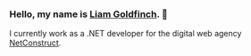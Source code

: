 ### Hello, my name is [Liam Goldfinch](https://www.goldfinch.me/). 👋

I currently work as a .NET developer for the digital web agency [NetConstruct](https://www.netconstruct.com/).

<!--
**liamgold/liamgold** is a ✨ _special_ ✨ repository because its `README.md` (this file) appears on your GitHub profile.

Here are some ideas to get you started:

- 🔭 I’m currently working on ...
- 🌱 I’m currently learning ...
- 👯 I’m looking to collaborate on ...
- 🤔 I’m looking for help with ...
- 💬 Ask me about ...
- 📫 How to reach me: ...
- 😄 Pronouns: ...
- ⚡ Fun fact: ...
-->
